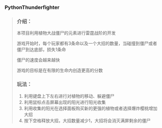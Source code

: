 ### PythonThunderfighter

>### 介绍：
>
>本项目利用植物大战僵尸的元素进行雷霆战阶的开发
>
>游戏开始时，每个玩家都有3条命以及一个大招的数量，当碰撞到僵尸或者僵尸到达底部，损失1条命
>
>僵尸的速度会越来越快
>
>游戏的目标是在有限的生命内创造更高的分数
>
>### 玩法：
>
>1. 利用键盘上下左右进行对植物的移动、躲避僵尸
>2. 利用鼠标点击屏幕出现的阳光进行阳光收集
>3. 利用收集的阳光在选择面板购买新的更强的植物或者选择爆炸樱桃增加大招
>4. 按下空格释放大招，大招数量减少1，大招将会消灭满屏剩余的僵尸
>
>

